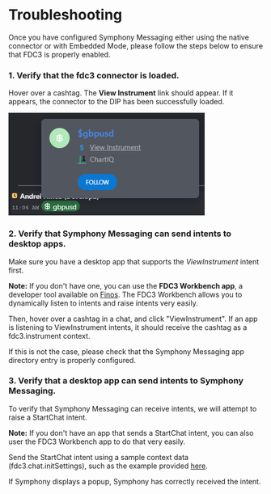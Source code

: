 # Troubleshooting

Once you have configured Symphony Messaging either using the native connector or with Embedded Mode, please follow the steps below to ensure that FDC3 is properly enabled.

### **1. Verify that the fdc3 connector is loaded.**

Hover over a cashtag. The **View Instrument** link should appear. If it appears, the connector to the DIP has been successfully loaded.

![When hovering over a cashtag, a View Instrument link should be available.](<../../../.gitbook/assets/image (7).png>)

### **2. Verify that Symphony** Messaging **can send intents to desktop apps.**

Make sure you have a desktop app that supports the _ViewInstrument_ intent first.

**Note:** If you don't have one, you can use the **FDC3 Workbench app**, a developer tool available on [Finos](https://fdc3.finos.org/toolbox/fdc3-workbench/). The FDC3 Workbench allows you to dynamically listen to intents and raise intents very easily.

Then, hover over a cashtag in a chat, and click "ViewInstrument". If an app is listening to ViewInstrument intents, it should receive the cashtag as a fdc3.instrument context.

If this is not the case, please check that the Symphony Messaging app directory entry is properly configured.

### **3. Verify that a desktop app can send intents to Symphony** Messagin&#x67;**.**

To verify that Symphony Messaging can receive intents, we will attempt to raise a StartChat intent.

**Note:** If you don't have an app that sends a StartChat intent, you can also user the FDC3 Workbench app to do that very easily.

Send the StartChat intent using a sample context data (fdc3.chat.initSettings), such as the example provided [here](../fdc3-intents/message-format.md).

If Symphony displays a popup, Symphony has correctly received the intent.

